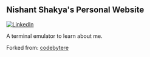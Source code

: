 ## Nishant Shakya's Personal Website
[![LinkedIn][linkedin-shield]][linkedin-url]

A terminal emulator to learn about me.

Forked from:  [codebytere](http://codebyte.re/)

[linkedin-shield]: https://img.shields.io/badge/-LinkedIn-black.svg?style=flat-square&logo=linkedin&colorB=555
[linkedin-url]: https://linkedin.com/in/nishant-shakya 
